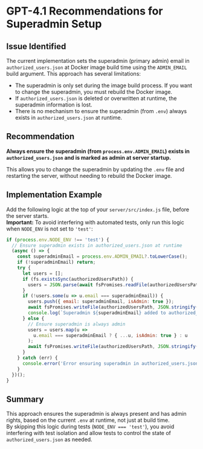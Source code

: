 # GPT-4.1 Recommendations for Superadmin Setup

## Issue Identified

The current implementation sets the superadmin (primary admin) email in `authorized_users.json` at Docker image build time using the `ADMIN_EMAIL` build argument. This approach has several limitations:

- The superadmin is only set during the image build process. If you want to change the superadmin, you must rebuild the Docker image.
- If `authorized_users.json` is deleted or overwritten at runtime, the superadmin information is lost.
- There is no mechanism to ensure the superadmin (from `.env`) always exists in `authorized_users.json` at runtime.

## Recommendation

**Always ensure the superadmin (from `process.env.ADMIN_EMAIL`) exists in `authorized_users.json` and is marked as admin at server startup.**

This allows you to change the superadmin by updating the `.env` file and restarting the server, without needing to rebuild the Docker image.

## Implementation Example

Add the following logic at the top of your `server/src/index.js` file, before the server starts.  
**Important:** To avoid interfering with automated tests, only run this logic when `NODE_ENV` is not set to `'test'`:

```javascript
if (process.env.NODE_ENV !== 'test') {
  // Ensure superadmin exists in authorized_users.json at runtime
  (async () => {
    const superadminEmail = process.env.ADMIN_EMAIL?.toLowerCase();
    if (!superadminEmail) return;
    try {
      let users = [];
      if (fs.existsSync(authorizedUsersPath)) {
        users = JSON.parse(await fsPromises.readFile(authorizedUsersPath, 'utf8'));
      }
      if (!users.some(u => u.email === superadminEmail)) {
        users.push({ email: superadminEmail, isAdmin: true });
        await fsPromises.writeFile(authorizedUsersPath, JSON.stringify(users, null, 2));
        console.log(`Superadmin ${superadminEmail} added to authorized_users.json`);
      } else {
        // Ensure superadmin is always admin
        users = users.map(u =>
          u.email === superadminEmail ? { ...u, isAdmin: true } : u
        );
        await fsPromises.writeFile(authorizedUsersPath, JSON.stringify(users, null, 2));
      }
    } catch (err) {
      console.error('Error ensuring superadmin in authorized_users.json:', err);
    }
  })();
}
```

## Summary

This approach ensures the superadmin is always present and has admin rights, based on the current `.env` at runtime, not just at build time.  
By skipping this logic during tests (`NODE_ENV === 'test'`), you avoid interfering with test isolation and allow tests to control the state of `authorized_users.json` as needed.